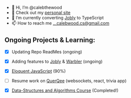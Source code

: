 - 👋 Hi, I’m @calebthewood
- 👀 Check out my [personal site](https://www.calebwood.dev/)
- 🌱 I’m currently converting [Jobly](https://github.com/calebthewood/jobly-frontend) to TypeScript
- 📫 How to reach me ...calebwood.cs@gmail.com

## Ongoing Projects & Learning:
- [x] Updating Repo ReadMes (ongoing)
- [x] Adding features to [Jobly](https://github.com/calebthewood/jobly-frontend) & [Warbler](https://github.com/calebthewood/flask-warbler) (ongoing)
- [x] [Eloquent JavaScript](https://github.com/calebthewood/eloquentJS) (90%)
- [ ] Resume work on [QuerQee](https://github.com/calebthewood/qq-front-end) (websockets, react, trivia app)
- [x] [Data-Structures and Algorithms Course](https://github.com/calebthewood/dsa-javascript/tree/main/JS-MasterClass) (Completed!)


<!---
calebthewood/calebthewood is a ✨ special ✨ repository because its `README.md` (this file) appears on your GitHub profile.
You can click the Preview link to take a look at your changes.
--->
